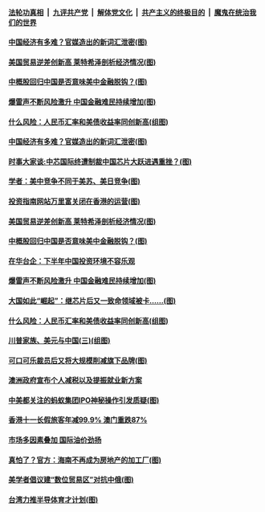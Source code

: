 

####  [法轮功真相](../../../../basic/blob/master/README.md?t=10081602) &nbsp;|&nbsp; [九评共产党](../../../../9ping.md/blob/master/README.md?t=10081602) &nbsp;|&nbsp; [解体党文化](../../../../jtdwh.md/blob/master/README.md?t=10081602)  &nbsp;|&nbsp; [共产主义的终极目的](../../../../gczydzjmd.md/blob/master/README.md?t=10081602) &nbsp;|&nbsp; [魔鬼在统治我们的世界](../../../../mgztzwmdsj.md/blob/master/README.md?t=10081602) 


#### [中国经济有多难？官媒造出的新词汇泄密(图)](../pages/p5/948500.md?t=10081602) 

#### [美国贸易逆差创新高 莱特希泽剖析经济情况(图)](../pages/p5/948479.md?t=10081602) 

#### [中概股回归中国是否意味美中金融脱钩？(图)](../pages/p5/948475.md?t=10081602) 

#### [爆雷声不断风险激升 中国金融难民持续增加(图)](../pages/p5/948390.md?t=10081602) 

#### [什么风险：人民币汇率和美债收益率同创新高(组图)](../pages/p5/948425.md?t=10081602) 


#### [中国经济有多难？官媒造出的新词汇泄密(图)](../pages/p5/948500.md?t=10081602) 

#### [时事大家谈:中芯国际终遭制裁中国芯片大跃进遇重挫？(图)](../pages/p5/948516.md?t=10081602) 

#### [学者：美中竞争不同于美苏、美日竞争(图)](../pages/p5/948513.md?t=10081602) 

#### [投资指南网站万里富关闭在香港的运营(图)](../pages/p5/948511.md?t=10081602) 

#### [美国贸易逆差创新高 莱特希泽剖析经济情况(图)](../pages/p5/948479.md?t=10081602) 

#### [中概股回归中国是否意味美中金融脱钩？(图)](../pages/p5/948475.md?t=10081602) 

#### [在华台企：下半年中国投资环境不容乐观](../pages/p5/948473.md?t=10081602) 

#### [爆雷声不断风险激升 中国金融难民持续增加(图)](../pages/p5/948390.md?t=10081602) 

#### [大国如此“崛起”：继芯片后又一致命领域被卡……(图)](../pages/p5/948420.md?t=10081602) 

#### [什么风险：人民币汇率和美债收益率同创新高(组图)](../pages/p5/948425.md?t=10081602) 

#### [川普家族、美元与中国(三)(组图)](../pages/p5/948427.md?t=10081602) 

#### [可口可乐裁员后又将大规模削减旗下品牌(图)](../pages/p5/948380.md?t=10081602) 

#### [澳洲政府宣布个人减税以及提振就业新方案](../pages/p5/948382.md?t=10081602) 

#### [中美都关注的蚂蚁集团IPO神秘操作引发质疑(图)](../pages/p5/948372.md?t=10081602) 

#### [香港十一长假旅客年减99.9% 澳门重跌87%](../pages/p5/948366.md?t=10081602) 

#### [市场多因素叠加 国际油价劲扬](../pages/p5/948365.md?t=10081602) 

#### [真怕了？官方：海南不再成为房地产的加工厂(图)](../pages/p5/948284.md?t=10081602) 

#### [美学者倡议建“数位贸易区”对抗中俄(图)](../pages/p5/948313.md?t=10081602) 

#### [台湾力推半导体育才计划(图)](../pages/p5/948309.md?t=10081602) 

